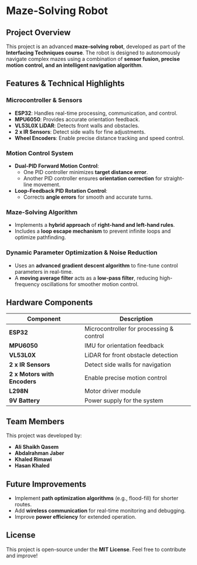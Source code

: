 #  Maze-Solving Robot

##  Project Overview
This project is an advanced **maze-solving robot**, developed as part of the **Interfacing Techniques course**. The robot is designed to autonomously navigate complex mazes using a combination of **sensor fusion, precise motion control, and an intelligent navigation algorithm**. 

##  Features & Technical Highlights

###  **Microcontroller & Sensors**
- **ESP32**: Handles real-time processing, communication, and control.
- **MPU6050**: Provides accurate orientation feedback.
- **VL53L0X LiDAR**: Detects front walls and obstacles.
- **2 x IR Sensors**: Detect side walls for fine adjustments.
- **Wheel Encoders**: Enable precise distance tracking and speed control.

###  **Motion Control System**
- **Dual-PID Forward Motion Control**:
  - One PID controller minimizes **target distance error**.
  - Another PID controller ensures **orientation correction** for straight-line movement.
- **Loop-Feedback PID Rotation Control**:
  - Corrects **angle errors** for smooth and accurate turns.

###  **Maze-Solving Algorithm**
- Implements a **hybrid approach** of **right-hand and left-hand rules**.
- Includes a **loop escape mechanism** to prevent infinite loops and optimize pathfinding.

###  **Dynamic Parameter Optimization & Noise Reduction**
- Uses an **advanced gradient descent algorithm** to fine-tune control parameters in real-time.
- A **moving average filter** acts as a **low-pass filter**, reducing high-frequency oscillations for smoother motion control.

##  Hardware Components
| Component       | Description                        |
|----------------|----------------------------------|
| **ESP32**      | Microcontroller for processing & control |
| **MPU6050**    | IMU for orientation feedback  |
| **VL53L0X**    | LiDAR for front obstacle detection |
| **2 x IR Sensors** | Detect side walls for navigation |
| **2 x Motors with Encoders** | Enable precise motion control |
| **L298N**      | Motor driver module |
| **9V Battery** | Power supply for the system |

##  Team Members
This project was developed by:
- **Ali Shaikh Qasem**
- **Abdalrahman Jaber**
- **Khaled Rimawi**
- **Hasan Khaled**

##  Future Improvements
- Implement **path optimization algorithms** (e.g., flood-fill) for shorter routes.
- Add **wireless communication** for real-time monitoring and debugging.
- Improve **power efficiency** for extended operation.

##  License
This project is open-source under the **MIT License**. Feel free to contribute and improve!




